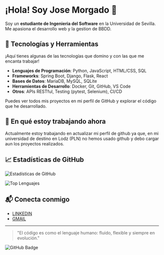 # ¡Hola! Soy Jose Morgado 👋

Soy un **estudiante de Ingenieria del Software** en la Universidad de Sevilla. Me apasiona el desarrollo web y la gestion de BBDD.

## 🔧 Tecnologías y Herramientas

¡Aquí tienes algunas de las tecnologías que domino y con las que me encanta trabajar!

- **Lenguajes de Programación**: Python, JavaScript, HTML/CSS, SQL
- **Frameworks**: Spring Boot, Django, Flask, React
- **Bases de Datos**: MariaDB, MySQL, SQLite
- **Herramientas de Desarrollo**: Docker, Git, GitHub, VS Code
- **Otros**: APIs RESTful, Testing (pytest, Selenium), CI/CD

Puedes ver todos mis proyectos en mi perfil de GitHub y explorar el código que he desarrollado.

## 🌱 En qué estoy trabajando ahora

Actualmente estoy trabajando en actualizar mi perfil de github ya que, en mi universidad de destino en Lodz (PLN) 
no hemos usado github y debo cargar aun los proyectos realizados.

## 📈 Estadísticas de GitHub

![Estadísticas de GitHub](https://github-readme-stats.vercel.app/api?username=josemorgado&show_icons=true&hide_title=true&count_private=true&hide=prs&theme=radical)

![Top Lenguajes](https://github-readme-stats.vercel.app/api/top-langs/?username=josemorgado&layout=compact&theme=radical)


## 📬 Conecta conmigo

- [LINKEDIN](https://www.linkedin.com/in/jose-morgado-prudencio-79b539257)
- [GMAIL](josemaria1.jmmp@gmail.com)
---

> "El código es como el lenguaje humano: fluido, flexible y siempre en evolución."

![GitHub Badge](https://img.shields.io/badge/GitHub-josemorgado-blue)

